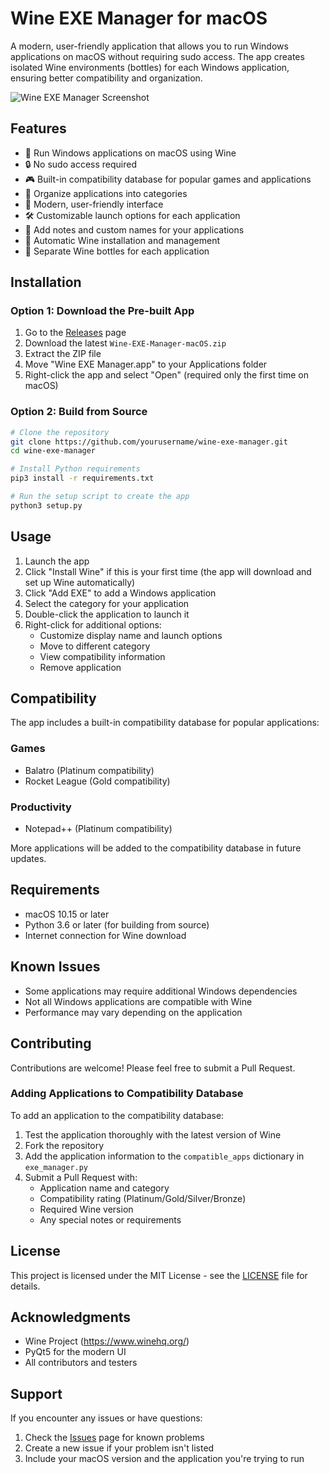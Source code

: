 # Wine EXE Manager for macOS

A modern, user-friendly application that allows you to run Windows applications on macOS without requiring sudo access. The app creates isolated Wine environments (bottles) for each Windows application, ensuring better compatibility and organization.

![Wine EXE Manager Screenshot](screenshot.png)

## Features

- 🍷 Run Windows applications on macOS using Wine
- 🔒 No sudo access required
- 🎮 Built-in compatibility database for popular games and applications
- 📁 Organize applications into categories
- 🎨 Modern, user-friendly interface
- 🛠 Customizable launch options for each application
- 📝 Add notes and custom names for your applications
- 🔄 Automatic Wine installation and management
- 🎯 Separate Wine bottles for each application

## Installation

### Option 1: Download the Pre-built App

1. Go to the [Releases](../../releases) page
2. Download the latest `Wine-EXE-Manager-macOS.zip`
3. Extract the ZIP file
4. Move "Wine EXE Manager.app" to your Applications folder
5. Right-click the app and select "Open" (required only the first time on macOS)

### Option 2: Build from Source

```bash
# Clone the repository
git clone https://github.com/yourusername/wine-exe-manager.git
cd wine-exe-manager

# Install Python requirements
pip3 install -r requirements.txt

# Run the setup script to create the app
python3 setup.py
```

## Usage

1. Launch the app
2. Click "Install Wine" if this is your first time (the app will download and set up Wine automatically)
3. Click "Add EXE" to add a Windows application
4. Select the category for your application
5. Double-click the application to launch it
6. Right-click for additional options:
   - Customize display name and launch options
   - Move to different category
   - View compatibility information
   - Remove application

## Compatibility

The app includes a built-in compatibility database for popular applications:

### Games
- Balatro (Platinum compatibility)
- Rocket League (Gold compatibility)

### Productivity
- Notepad++ (Platinum compatibility)

More applications will be added to the compatibility database in future updates.

## Requirements

- macOS 10.15 or later
- Python 3.6 or later (for building from source)
- Internet connection for Wine download

## Known Issues

- Some applications may require additional Windows dependencies
- Not all Windows applications are compatible with Wine
- Performance may vary depending on the application

## Contributing

Contributions are welcome! Please feel free to submit a Pull Request.

### Adding Applications to Compatibility Database

To add an application to the compatibility database:

1. Test the application thoroughly with the latest version of Wine
2. Fork the repository
3. Add the application information to the `compatible_apps` dictionary in `exe_manager.py`
4. Submit a Pull Request with:
   - Application name and category
   - Compatibility rating (Platinum/Gold/Silver/Bronze)
   - Required Wine version
   - Any special notes or requirements

## License

This project is licensed under the MIT License - see the [LICENSE](LICENSE) file for details.

## Acknowledgments

- Wine Project (https://www.winehq.org/)
- PyQt5 for the modern UI
- All contributors and testers

## Support

If you encounter any issues or have questions:

1. Check the [Issues](../../issues) page for known problems
2. Create a new issue if your problem isn't listed
3. Include your macOS version and the application you're trying to run 